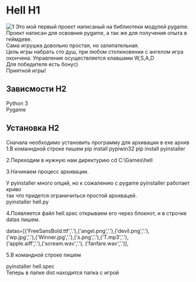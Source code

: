 # Hell H1
![1](hell.gif)
Это мой первый проект написаный на библиотеки модулей pygame.  
Проект написан для освовния pygame, а так же для получения опыта в геймдеве.  
Сама игрушка довольно простая, но залипательная.  
Цель игры набрать сто душ, при любом столкновении с ангелом игра окончена. 
Управление осуществляется клавшами W,S,A,D             
Для победителя есть бонус)  
Приятной игры!  

## Зависмости H2  
Python 3  
Pygame   

## Установка H2    
Сначала необходимо установить программу для архивации в exe архив  
1.В команндной строке пишем
pip install pypiwin32
pip install pyinstaller  

2.Переходим в нужную нам директурию 
cd C:\Games\hell

3.Начинаем процесс архивации. 

У pyinstaller много опций, но к сожалению с pygame pyinstaller работает криво   
так что придется ограничиться простой архивацей.     
pyinstaller hell.py  

4.Появляется файл hell.spec открываем его через блокнот, и в строчке datas пишем.  

datas=[('FreeSansBold.ttf','.'),('angel.png','.'),('devil.png','.'),  
('wp.jpg','.'),('Winner.jpg','.'),('s.png','.'),('T.mp3','.'),  
('apple.aiff','.'),('scream.wav','.'), ('fanfare.wav','.')],

5.В командной строке пишем  

pyinstaller hell.spec  
Теперь в папке dist находится папка с игрой  
